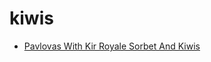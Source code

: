 # kiwis

 * [Pavlovas With Kir Royale Sorbet And Kiwis](../../index/p/pavlovas-with-kir-royale-sorbet-and-kiwis-11535.json)
